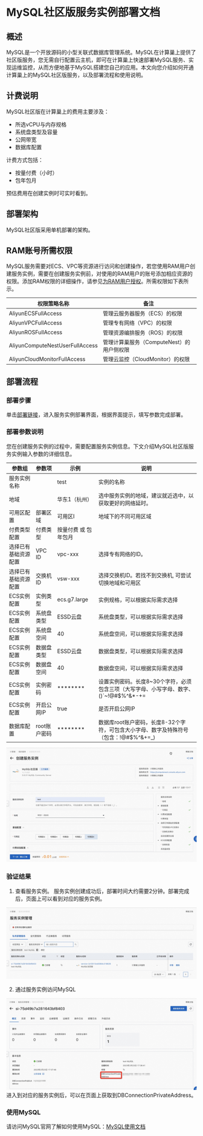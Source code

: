 # MySQL社区版服务实例部署文档
## 概述
MySQL是一个开放源码的小型关联式数据库管理系统。MySQL在计算巢上提供了社区版服务，您无需自行配置云主机，即可在计算巢上快速部署MySQL服务、实现运维监控，从而方便地基于MySQL搭建您自己的应用。本文向您介绍如何开通计算巢上的MySQL社区版服务，以及部署流程和使用说明。
## 计费说明
MySQL社区版在计算巢上的费用主要涉及：

- 所选vCPU与内存规格
- 系统盘类型及容量
- 公网带宽
- 数据库配置

计费方式包括：

- 按量付费（小时）
- 包年包月

预估费用在创建实例时可实时看到。
## 
## 部署架构
MySQL社区版采用单机部署的架构。

## RAM账号所需权限
MySQL服务需要对ECS、VPC等资源进行访问和创建操作，若您使用RAM用户创建服务实例，需要在创建服务实例前，对使用的RAM用户的账号添加相应资源的权限。添加RAM权限的详细操作，请参见[为RAM用户授权](https://help.aliyun.com/document_detail/121945.html)。所需权限如下表所示。

| 权限策略名称 | 备注 |
| --- | --- |
| AliyunECSFullAccess | 管理云服务器服务（ECS）的权限 |
| AliyunVPCFullAccess | 管理专有网络（VPC）的权限 |
| AliyunROSFullAccess | 管理资源编排服务（ROS）的权限 |
| AliyunComputeNestUserFullAccess | 管理计算巢服务（ComputeNest）的用户侧权限 |
| AliyunCloudMonitorFullAccess | 管理云监控（CloudMonitor）的权限 |


## 部署流程
### 部署步骤
单击[部署链接](https://computenest.console.aliyun.com/user/cn-hangzhou/serviceInstanceCreate?ServiceId=service-2cf2013cb5084c318628)，进入服务实例部署界面，根据界面提示，填写参数完成部署。

### 
### 部署参数说明
您在创建服务实例的过程中，需要配置服务实例信息。下文介绍MySQL社区版服务实例输入参数的详细信息。

| 参数组 | 参数项    | 示例           | 说明                                                    |
| --- | --- | --- | --- |
| 服务实例名称 |        | test         | 实例的名称                                                 |
| 地域 |        | 华东1（杭州）      | 选中服务实例的地域，建议就近选中，以获取更好的网络延时。                          |
| 可用区配置 | 部署区域   | 可用区I         | 地域下的不同可用区域                                            |
| 付费类型配置 | 付费类型   | 按量付费 或 包年包月  |
| 选择已有基础资源配置 | VPC ID | vpc-xxx      | 选择专有网络的ID。                                            |
| 选择已有基础资源配置 | 交换机ID  | vsw-xxx      | 选择交换机ID。若找不到交换机, 可尝试切换地域和可用区                          |
| ECS实例配置 | 实例类型   | ecs.g7.large | 实例规格，可以根据实际需求选择                                       |
| ECS实例配置 | 系统盘类型  | ESSD云盘       | 系统盘类型，可以根据实际需求选择                                      |
| ECS实例配置 | 系统盘空间  | 40           | 系统盘空间，可以根据实际需求选择                                      |
| ECS实例配置 | 数据盘类型  | ESSD云盘       | 数据盘类型，可以根据实际需求选择                                      |
| ECS实例配置 | 数据盘空间  | 40           | 数据盘空间，可以根据实际需求选择                                      |
| ECS实例配置 | 实例密码    | ********  | 设置实例密码。长度8~30个字符，必须包含三项（大写字母、小写字母、数字、()`~!@#$%^&*-+= |{}[]:;'<>,.?/ 中的特殊符号） |
| ECS实例配置 | 开启公网IP   | true      | 是否开启公网IP                                              |
| 数据库配置 | root账户密码   | ********         | 数据库root账户密码，长度8-32个字符，可包含大小字母、数字及特殊符号（包含：!@#$%^&+=_) |

![1.jpg](1.jpg)

### 
### 验证结果

1. 查看服务实例。
服务实例创建成功后，部署时间大约需要2分钟。部署完成后，页面上可以看到对应的服务实例。 

![2.jpg](2.jpg)

2. 通过服务实例访问MySQL

![3.jpg](3.jpg)
进入到对应的服务实例后，可以在页面上获取到DBConnectionPrivateAddress。


### 使用MySQL
请访问MySQL官网了解如何使用MySQL：[MySQL使用文档](https://dev.mysql.com/doc/)
